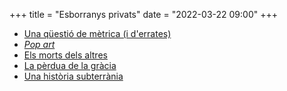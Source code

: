 +++
title = "Esborranys privats"
date = "2022-03-22 09:00"
+++

  - [Una qüestió de mètrica (i d'errates)](/tmp/f8abb40a1063)
  - [*Pop art*](/tmp/eeb6c5b9e819)
  - [Els morts dels altres](/tmp/42d50c9ade15)
  - [La pèrdua de la gràcia](/tmp/0fbdb260a2c2)
  - [Una història subterrània](/tmp/32ec15b3dede)
